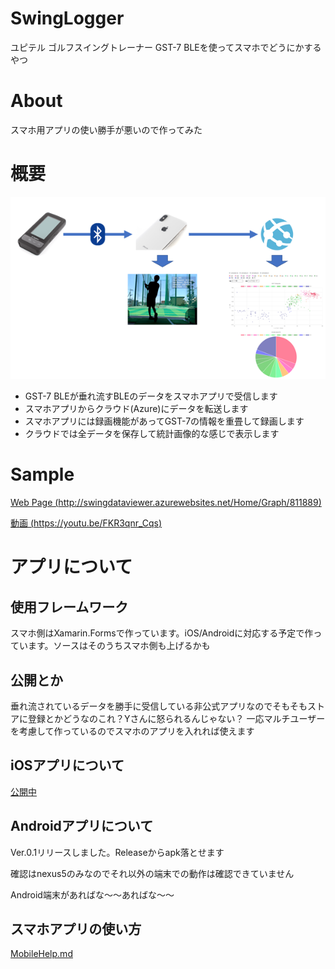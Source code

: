 # SwingLogger
ユピテル ゴルフスイングトレーナー GST-7 BLEを使ってスマホでどうにかするやつ


# About
スマホ用アプリの使い勝手が悪いので作ってみた


# 概要
![概要](./docs/Images/overview.png)

- GST-7 BLEが垂れ流すBLEのデータをスマホアプリで受信します
- スマホアプリからクラウド(Azure)にデータを転送します
- スマホアプリには録画機能があってGST-7の情報を重畳して録画します
- クラウドでは全データを保存して統計画像的な感じで表示します

# Sample
[Web Page (http://swingdataviewer.azurewebsites.net/Home/Graph/811889)](http://swingdataviewer.azurewebsites.net/Home/Graph/811889)

[動画 (https://youtu.be/FKR3qnr_Cqs)](https://youtu.be/FKR3qnr_Cqs)


# アプリについて
## 使用フレームワーク
スマホ側はXamarin.Formsで作っています。iOS/Androidに対応する予定で作っています。ソースはそのうちスマホ側も上げるかも

## 公開とか
垂れ流されているデータを勝手に受信している非公式アプリなのでそもそもストアに登録とかどうなのこれ？Yさんに怒られるんじゃない？
一応マルチユーザーを考慮して作っているのでスマホのアプリを入れれば使えます

## iOSアプリについて

[公開中](https://apps.apple.com/jp/app/swing-logger/id1469511261)




## Androidアプリについて
Ver.0.1リリースしました。Releaseからapk落とせます

確認はnexus5のみなのでそれ以外の端末での動作は確認できていません

Android端末があればな～～あればな～～

## スマホアプリの使い方
[MobileHelp.md](https://punio.github.io/SwingLogger/MobileHelp.html)
